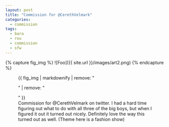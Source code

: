 ```yaml
---
layout: post
title: "Commission for @CerethVelmark"
categories:
  - commission
tags:
  - bara
  - rou
  - commission
  - sfw
---
```


{% capture fig_img %}
![Foo]({{ site.url }}/images/art2.png)
{% endcapture %}

<figure>
  {{ fig_img | markdownify | remove: "<p>" | remove: "</p>" }}
  <figcaption> Commission for @CerethVelmark on twitter. I had a hard time figuring out what to do with all three of the big boys, but when I figured it out it turned out nicely. Definitely  love the way this turned out as well. (Theme here is a fashion show)</figcaption>
</figure>
